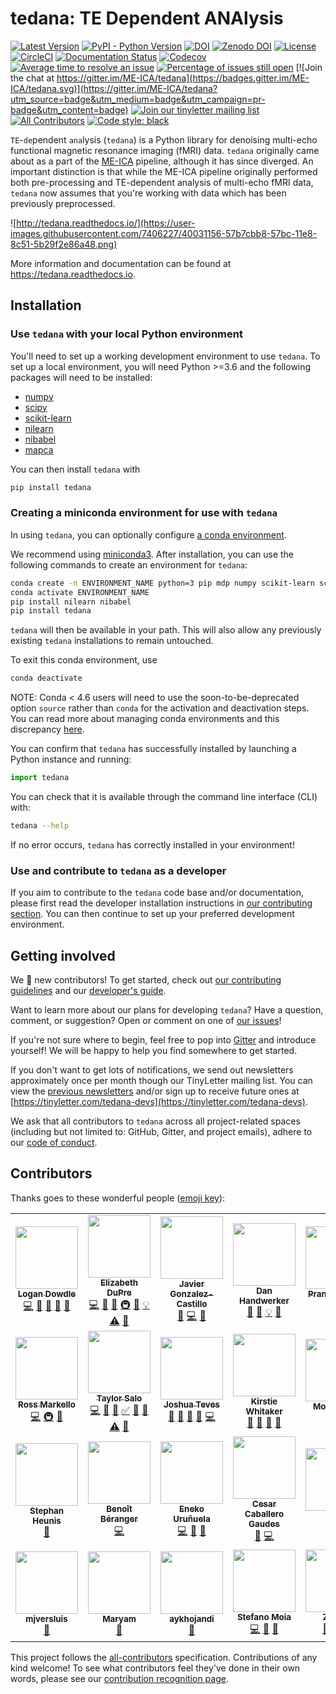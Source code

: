 # tedana: TE Dependent ANAlysis

[![Latest Version](https://img.shields.io/pypi/v/tedana.svg)](https://pypi.python.org/pypi/tedana/)
[![PyPI - Python Version](https://img.shields.io/pypi/pyversions/tedana.svg)](https://pypi.python.org/pypi/tedana/)
[![DOI](https://joss.theoj.org/papers/10.21105/joss.03669/status.svg)](https://doi.org/10.21105/joss.03669)
[![Zenodo DOI](https://zenodo.org/badge/110845855.svg)](https://zenodo.org/badge/latestdoi/110845855)
[![License](https://img.shields.io/badge/License-LGPL%202.0-blue.svg)](https://opensource.org/licenses/LGPL-2.1)
[![CircleCI](https://circleci.com/gh/ME-ICA/tedana.svg?style=shield)](https://circleci.com/gh/ME-ICA/tedana)
[![Documentation Status](https://readthedocs.org/projects/tedana/badge/?version=latest)](http://tedana.readthedocs.io/en/latest/?badge=latest)
[![Codecov](https://codecov.io/gh/me-ica/tedana/branch/main/graph/badge.svg)](https://codecov.io/gh/me-ica/tedana)
[![Average time to resolve an issue](http://isitmaintained.com/badge/resolution/ME-ICA/tedana.svg)](http://isitmaintained.com/project/ME-ICA/tedana "Average time to resolve an issue")
[![Percentage of issues still open](http://isitmaintained.com/badge/open/ME-ICA/tedana.svg)](http://isitmaintained.com/project/ME-ICA/tedana "Percentage of issues still open")
[![Join the chat at https://gitter.im/ME-ICA/tedana](https://badges.gitter.im/ME-ICA/tedana.svg)](https://gitter.im/ME-ICA/tedana?utm_source=badge&utm_medium=badge&utm_campaign=pr-badge&utm_content=badge)
[![Join our tinyletter mailing list](https://img.shields.io/badge/receive-our%20newsletter%20❤%EF%B8%8F-blueviolet.svg)](https://tinyletter.com/tedana-devs)
[![All Contributors](https://img.shields.io/badge/all_contributors-20-orange.svg?style=flat-square)](#contributors)
[![Code style: black](https://img.shields.io/badge/code%20style-black-000000.svg)](https://github.com/psf/black)

``TE``-``de``pendent ``ana``lysis (``tedana``) is a Python library for denoising multi-echo functional magnetic resonance imaging (fMRI) data.
``tedana`` originally came about as a part of the [ME-ICA](https://github.com/me-ica/me-ica) pipeline, although it has since diverged.
An important distinction is that while the ME-ICA pipeline originally performed both pre-processing and TE-dependent analysis of multi-echo fMRI data,
``tedana`` now assumes that you're working with data which has been previously preprocessed.

![http://tedana.readthedocs.io/](https://user-images.githubusercontent.com/7406227/40031156-57b7cbb8-57bc-11e8-8c51-5b29f2e86a48.png)

More information and documentation can be found at https://tedana.readthedocs.io.

## Installation

### Use `tedana` with your local Python environment

You'll need to set up a working development environment to use `tedana`.
To set up a local environment, you will need Python >=3.6 and the following packages will need to be installed:

* [numpy](http://www.numpy.org/)
* [scipy](https://www.scipy.org/)
* [scikit-learn](http://scikit-learn.org/stable/)
* [nilearn](https://nilearn.github.io/)
* [nibabel](http://nipy.org/nibabel/)
* [mapca](https://github.com/ME-ICA/mapca)

You can then install `tedana` with

```bash
pip install tedana
```

### Creating a miniconda environment for use with `tedana`

In using `tedana`, you can optionally configure [a conda environment](https://conda.io/docs/user-guide/tasks/manage-environments.html).

We recommend using [miniconda3](https://conda.io/miniconda.html).
After installation, you can use the following commands to create an environment for `tedana`:

```bash
conda create -n ENVIRONMENT_NAME python=3 pip mdp numpy scikit-learn scipy
conda activate ENVIRONMENT_NAME
pip install nilearn nibabel
pip install tedana
```

`tedana` will then be available in your path.
This will also allow any previously existing `tedana` installations to remain untouched.

To exit this conda environment, use

```bash
conda deactivate
```

NOTE: Conda < 4.6 users will need to use the soon-to-be-deprecated option `source` rather than `conda` for the activation and deactivation steps.
You can read more about managing conda environments and this discrepancy [here](https://docs.conda.io/projects/conda/en/latest/user-guide/tasks/manage-environments.html).

You can confirm that ``tedana`` has successfully installed by launching a Python instance and running:

```python
import tedana
```

You can check that it is available through the command line interface (CLI) with:

```bash
tedana --help
```

If no error occurs, ``tedana`` has correctly installed in your environment!

### Use and contribute to `tedana` as a developer

If you aim to contribute to the `tedana` code base and/or documentation, please first read the developer installation instructions in [our contributing section](https://github.com/ME-ICA/tedana/blob/main/CONTRIBUTING.md). You can then continue to set up your preferred development environment.

## Getting involved

We :yellow_heart: new contributors!
To get started, check out [our contributing guidelines](https://github.com/ME-ICA/tedana/blob/main/CONTRIBUTING.md)
and our [developer's guide](https://tedana.readthedocs.io/en/latest/contributing.html#developer-guidelines).

Want to learn more about our plans for developing ``tedana``?
Have a question, comment, or suggestion?
Open or comment on one of [our issues](https://github.com/ME-ICA/tedana/issues)!

If you're not sure where to begin, feel free to pop into [Gitter](https://gitter.im/ME-ICA/tedana) and introduce yourself!
We will be happy to help you find somewhere to get started.

If you don't want to get lots of notifications, we send out newsletters approximately once per month though our TinyLetter mailing list.
You can view the [previous newsletters](https://tinyletter.com/tedana-devs/archive) and/or sign up to receive future ones at [https://tinyletter.com/tedana-devs](https://tinyletter.com/tedana-devs).

We ask that all contributors to ``tedana`` across all project-related spaces (including but not limited to: GitHub, Gitter, and project emails), adhere to our [code of conduct](https://github.com/ME-ICA/tedana/blob/main/CODE_OF_CONDUCT.md).

## Contributors

Thanks goes to these wonderful people ([emoji key](https://allcontributors.org/docs/en/emoji-key)):

<!-- ALL-CONTRIBUTORS-LIST:START - Do not remove or modify this section -->
<!-- prettier-ignore-start -->
<!-- markdownlint-disable -->
<table>
  <tr>
    <td align="center"><a href="https://github.com/dowdlelt"><img src="https://avatars2.githubusercontent.com/u/15126366?v=4?s=100" width="100px;" alt=""/><br /><sub><b>Logan Dowdle</b></sub></a><br /><a href="https://github.com/ME-ICA/tedana/commits?author=dowdlelt" title="Code">💻</a> <a href="#question-dowdlelt" title="Answering Questions">💬</a> <a href="#design-dowdlelt" title="Design">🎨</a> <a href="https://github.com/ME-ICA/tedana/issues?q=author%3Adowdlelt" title="Bug reports">🐛</a> <a href="https://github.com/ME-ICA/tedana/pulls?q=is%3Apr+reviewed-by%3Adowdlelt" title="Reviewed Pull Requests">👀</a></td>
    <td align="center"><a href="http://emdupre.me"><img src="https://avatars3.githubusercontent.com/u/15017191?v=4?s=100" width="100px;" alt=""/><br /><sub><b>Elizabeth DuPre</b></sub></a><br /><a href="https://github.com/ME-ICA/tedana/commits?author=emdupre" title="Code">💻</a> <a href="https://github.com/ME-ICA/tedana/commits?author=emdupre" title="Documentation">📖</a> <a href="#ideas-emdupre" title="Ideas, Planning, & Feedback">🤔</a> <a href="#infra-emdupre" title="Infrastructure (Hosting, Build-Tools, etc)">🚇</a> <a href="https://github.com/ME-ICA/tedana/pulls?q=is%3Apr+reviewed-by%3Aemdupre" title="Reviewed Pull Requests">👀</a> <a href="#example-emdupre" title="Examples">💡</a> <a href="https://github.com/ME-ICA/tedana/commits?author=emdupre" title="Tests">⚠️</a> <a href="#question-emdupre" title="Answering Questions">💬</a></td>
    <td align="center"><a href="https://github.com/javiergcas"><img src="https://avatars1.githubusercontent.com/u/7314358?v=4?s=100" width="100px;" alt=""/><br /><sub><b>Javier Gonzalez-Castillo</b></sub></a><br /><a href="#ideas-javiergcas" title="Ideas, Planning, & Feedback">🤔</a> <a href="https://github.com/ME-ICA/tedana/commits?author=javiergcas" title="Code">💻</a> <a href="#design-javiergcas" title="Design">🎨</a></td>
    <td align="center"><a href="https://github.com/handwerkerd"><img src="https://avatars3.githubusercontent.com/u/7406227?v=4?s=100" width="100px;" alt=""/><br /><sub><b>Dan Handwerker</b></sub></a><br /><a href="#design-handwerkerd" title="Design">🎨</a> <a href="https://github.com/ME-ICA/tedana/commits?author=handwerkerd" title="Documentation">📖</a> <a href="#example-handwerkerd" title="Examples">💡</a> <a href="https://github.com/ME-ICA/tedana/pulls?q=is%3Apr+reviewed-by%3Ahandwerkerd" title="Reviewed Pull Requests">👀</a></td>
    <td align="center"><a href="https://github.com/prantikk"><img src="https://avatars0.githubusercontent.com/u/1636689?v=4?s=100" width="100px;" alt=""/><br /><sub><b>Prantik Kundu</b></sub></a><br /><a href="https://github.com/ME-ICA/tedana/commits?author=prantikk" title="Code">💻</a> <a href="#ideas-prantikk" title="Ideas, Planning, & Feedback">🤔</a></td>
  </tr>
  <tr>
    <td align="center"><a href="http://rossmarkello.me"><img src="https://avatars0.githubusercontent.com/u/14265705?v=4?s=100" width="100px;" alt=""/><br /><sub><b>Ross Markello</b></sub></a><br /><a href="https://github.com/ME-ICA/tedana/commits?author=rmarkello" title="Code">💻</a> <a href="#infra-rmarkello" title="Infrastructure (Hosting, Build-Tools, etc)">🚇</a> <a href="#question-rmarkello" title="Answering Questions">💬</a></td>
    <td align="center"><a href="http://tsalo.github.io"><img src="https://avatars3.githubusercontent.com/u/8228902?v=4?s=100" width="100px;" alt=""/><br /><sub><b>Taylor Salo</b></sub></a><br /><a href="https://github.com/ME-ICA/tedana/commits?author=tsalo" title="Code">💻</a> <a href="#ideas-tsalo" title="Ideas, Planning, & Feedback">🤔</a> <a href="https://github.com/ME-ICA/tedana/commits?author=tsalo" title="Documentation">📖</a> <a href="#tutorial-tsalo" title="Tutorials">✅</a> <a href="#question-tsalo" title="Answering Questions">💬</a> <a href="https://github.com/ME-ICA/tedana/issues?q=author%3Atsalo" title="Bug reports">🐛</a> <a href="https://github.com/ME-ICA/tedana/commits?author=tsalo" title="Tests">⚠️</a> <a href="https://github.com/ME-ICA/tedana/pulls?q=is%3Apr+reviewed-by%3Atsalo" title="Reviewed Pull Requests">👀</a></td>
    <td align="center"><a href="https://github.com/jbteves"><img src="https://avatars3.githubusercontent.com/u/26722533?v=4?s=100" width="100px;" alt=""/><br /><sub><b>Joshua Teves</b></sub></a><br /><a href="#projectManagement-jbteves" title="Project Management">📆</a> <a href="https://github.com/ME-ICA/tedana/commits?author=jbteves" title="Documentation">📖</a> <a href="https://github.com/ME-ICA/tedana/pulls?q=is%3Apr+reviewed-by%3Ajbteves" title="Reviewed Pull Requests">👀</a> <a href="#maintenance-jbteves" title="Maintenance">🚧</a> <a href="https://github.com/ME-ICA/tedana/commits?author=jbteves" title="Code">💻</a></td>
    <td align="center"><a href="https://whitakerlab.github.io"><img src="https://avatars1.githubusercontent.com/u/3626306?v=4?s=100" width="100px;" alt=""/><br /><sub><b>Kirstie Whitaker</b></sub></a><br /><a href="https://github.com/ME-ICA/tedana/commits?author=KirstieJane" title="Documentation">📖</a> <a href="#projectManagement-KirstieJane" title="Project Management">📆</a> <a href="https://github.com/ME-ICA/tedana/pulls?q=is%3Apr+reviewed-by%3AKirstieJane" title="Reviewed Pull Requests">👀</a> <a href="#talk-KirstieJane" title="Talks">📢</a></td>
    <td align="center"><a href="https://github.com/monicayao"><img src="https://avatars1.githubusercontent.com/u/35382166?v=4?s=100" width="100px;" alt=""/><br /><sub><b>Monica Yao</b></sub></a><br /><a href="https://github.com/ME-ICA/tedana/commits?author=monicayao" title="Documentation">📖</a> <a href="https://github.com/ME-ICA/tedana/commits?author=monicayao" title="Tests">⚠️</a></td>
  </tr>
  <tr>
    <td align="center"><a href="http://www.fmrwhy.com/"><img src="https://avatars0.githubusercontent.com/u/10141237?v=4?s=100" width="100px;" alt=""/><br /><sub><b>Stephan Heunis</b></sub></a><br /><a href="https://github.com/ME-ICA/tedana/commits?author=jsheunis" title="Documentation">📖</a></td>
    <td align="center"><a href="https://www.linkedin.com/in/benoit-beranger/"><img src="https://avatars0.githubusercontent.com/u/16976839?v=4?s=100" width="100px;" alt=""/><br /><sub><b>Benoît Béranger</b></sub></a><br /><a href="https://github.com/ME-ICA/tedana/commits?author=benoitberanger" title="Code">💻</a></td>
    <td align="center"><a href="https://github.com/eurunuela"><img src="https://avatars0.githubusercontent.com/u/13706448?v=4?s=100" width="100px;" alt=""/><br /><sub><b>Eneko Uruñuela</b></sub></a><br /><a href="https://github.com/ME-ICA/tedana/commits?author=eurunuela" title="Code">💻</a> <a href="https://github.com/ME-ICA/tedana/pulls?q=is%3Apr+reviewed-by%3Aeurunuela" title="Reviewed Pull Requests">👀</a> <a href="#ideas-eurunuela" title="Ideas, Planning, & Feedback">🤔</a></td>
    <td align="center"><a href="https://github.com/CesarCaballeroGaudes"><img src="https://avatars1.githubusercontent.com/u/7611340?v=4?s=100" width="100px;" alt=""/><br /><sub><b>Cesar Caballero Gaudes</b></sub></a><br /><a href="https://github.com/ME-ICA/tedana/commits?author=CesarCaballeroGaudes" title="Documentation">📖</a> <a href="https://github.com/ME-ICA/tedana/commits?author=CesarCaballeroGaudes" title="Code">💻</a></td>
    <td align="center"><a href="http://isla.st"><img src="https://avatars2.githubusercontent.com/u/23707851?v=4?s=100" width="100px;" alt=""/><br /><sub><b>Isla</b></sub></a><br /><a href="https://github.com/ME-ICA/tedana/pulls?q=is%3Apr+reviewed-by%3AIslast" title="Reviewed Pull Requests">👀</a></td>
  </tr>
  <tr>
    <td align="center"><a href="https://github.com/mjversluis"><img src="https://avatars0.githubusercontent.com/u/32125111?v=4?s=100" width="100px;" alt=""/><br /><sub><b>mjversluis</b></sub></a><br /><a href="https://github.com/ME-ICA/tedana/commits?author=mjversluis" title="Documentation">📖</a></td>
    <td align="center"><a href="https://mvaziri.github.io/"><img src="https://avatars2.githubusercontent.com/u/4219325?v=4?s=100" width="100px;" alt=""/><br /><sub><b>Maryam</b></sub></a><br /><a href="https://github.com/ME-ICA/tedana/commits?author=mvaziri" title="Documentation">📖</a></td>
    <td align="center"><a href="https://github.com/aykhojandi"><img src="https://avatars1.githubusercontent.com/u/38105040?v=4?s=100" width="100px;" alt=""/><br /><sub><b>aykhojandi</b></sub></a><br /><a href="https://github.com/ME-ICA/tedana/commits?author=aykhojandi" title="Documentation">📖</a></td>
    <td align="center"><a href="https://github.com/smoia"><img src="https://avatars3.githubusercontent.com/u/35300580?v=4?s=100" width="100px;" alt=""/><br /><sub><b>Stefano Moia</b></sub></a><br /><a href="https://github.com/ME-ICA/tedana/commits?author=smoia" title="Code">💻</a> <a href="https://github.com/ME-ICA/tedana/pulls?q=is%3Apr+reviewed-by%3Asmoia" title="Reviewed Pull Requests">👀</a> <a href="https://github.com/ME-ICA/tedana/commits?author=smoia" title="Documentation">📖</a></td>
    <td align="center"><a href="https://www.notzaki.com/"><img src="https://avatars1.githubusercontent.com/u/9019681?v=4?s=100" width="100px;" alt=""/><br /><sub><b>Zaki A.</b></sub></a><br /><a href="https://github.com/ME-ICA/tedana/issues?q=author%3AnotZaki" title="Bug reports">🐛</a> <a href="https://github.com/ME-ICA/tedana/commits?author=notZaki" title="Code">💻</a> <a href="https://github.com/ME-ICA/tedana/commits?author=notZaki" title="Documentation">📖</a></td>
  </tr>
</table>

<!-- markdownlint-restore -->
<!-- prettier-ignore-end -->

<!-- ALL-CONTRIBUTORS-LIST:END -->

This project follows the [all-contributors](https://github.com/all-contributors/all-contributors) specification. Contributions of any kind welcome!
To see what contributors feel they've done in their own words, please see our [contribution recognition page][contribution].

[contribution]: <contributions.md>
